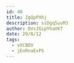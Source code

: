 ```yaml
---
id: 40
title: ZgQpPXhj
description: ssDgqSuvMJ
author: DVsJGipYhaVKT
date: 29/8/12
tags:
  - vXCBOV
  - jEnRnaExPS
---
```

